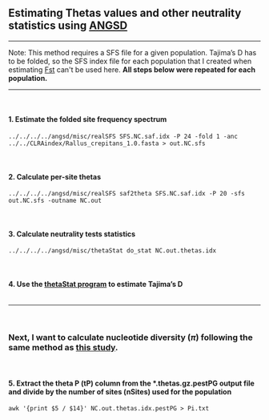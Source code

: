 ## Estimating Thetas values and other neutrality statistics using [ANGSD](http://popgen.dk/angsd/index.php/Thetas,Tajima,Neutrality_tests)
---
Note: This method requires a SFS file for a given population. Tajima’s D has to be folded, so the SFS index file for each population that I created when estimating [Fst](https://github.com/gausec/KingRailPopGen/blob/main/analyses/ANGSD/FST.md) can't be used here. **All steps below were repeated for each population.**
&nbsp;

--- 
&nbsp;

#### 1. Estimate the folded site frequency spectrum
```
../../../../angsd/misc/realSFS SFS.NC.saf.idx -P 24 -fold 1 -anc ../../CLRAindex/Rallus_crepitans_1.0.fasta > out.NC.sfs
```
&nbsp;

#### 2. Calculate per-site thetas
```
../../../../angsd/misc/realSFS saf2theta SFS.NC.saf.idx -P 20 -sfs out.NC.sfs -outname NC.out
```

&nbsp;
#### 3. Calculate neutrality tests statistics

```
../../../../angsd/misc/thetaStat do_stat NC.out.thetas.idx
```
&nbsp;
#### 4. Use the [thetaStat program](http://www.popgen.dk/angsd/index.php/ThetaStat) to estimate Tajima’s D
```

```
---
&nbsp;
### Next, I want to calculate nucleotide diversity ($\pi$) following the same method as [this study](https://bmcecolevol.biomedcentral.com/articles/10.1186/s12862-018-1209-y).

&nbsp;
#### 5. Extract the theta P (tP) column from the *.thetas.gz.pestPG output file and divide by the number of sites (nSites) used for the population
```
awk '{print $5 / $14}' NC.out.thetas.idx.pestPG > Pi.txt

```


